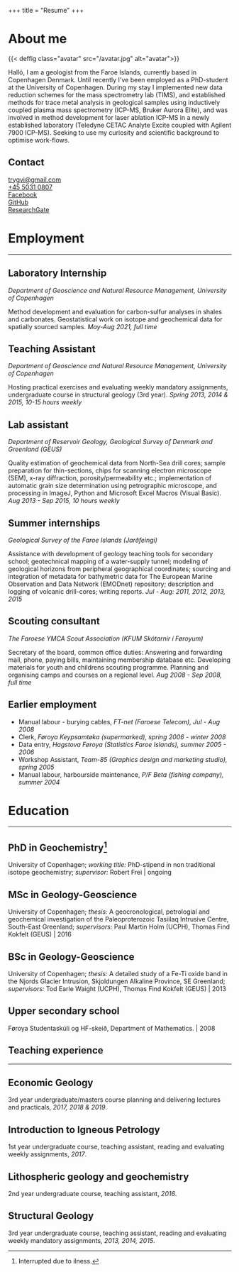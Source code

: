 +++
title = "Resume"
+++

# About me

{{< deffig class="avatar" src="/avatar.jpg" alt="avatar">}}

Halló, I am a geologist from the Faroe Islands, currently based in Copenhagen Denmark. Until recently I've been employed as a PhD-student at the University of Copenhagen. During my stay I implemented new data reduction schemes for the mass spectrometry lab (TIMS), and established methods for trace metal analysis in geological samples using inductively coupled plasma mass spectrometry (ICP-MS, Bruker Aurora Elite), and was involved in method development for laser ablation ICP-MS in a newly established laboratory (Teledyne CETAC Analyte Excite coupled with Agilent 7900 ICP-MS). Seeking to use my curiosity and scientific background to optimise work-flows.

## Contact
<div class="container z-1">
    <div class="row z-1">
        <div class="col-sm z-1"><a href="mailto:trygvi@gmail.com">trygvi@gmail.com</a></div>
        <div class="col-sm z-1"><a href="tel:+45-50310807">+45&nbsp;5031&nbsp;0807</a></div>
        <div class="col-sm z-1"><a href="https://facebook.com/trygvi">Facebook</a></div>
        <div class="col-sm z-1"><a href="https://github.com/tarting">GitHub</a></div>
        <div class="col-sm z-1"><a href="https://www.researchgate.net/profile/Trygvi-Arting">ResearchGate</a></div>
    </div>
</div>


# Employment

---

## Laboratory Internship
_Department of Geoscience and Natural Resource Management, University of Copenhagen_

Method development and evaluation for carbon-sulfur analyses in shales and carbonates. Geostatistical work on isotope and geochemical data for spatially sourced samples. _May-Aug 2021, full time_

## Teaching Assistant 
_Department of Geoscience and Natural Resource Management, University of Copenhagen_

Hosting practical exercises and evaluating weekly mandatory assignments, undergraduate course in structural geology (3rd year). _Spring 2013, 2014 \& 2015, 10-15 hours weekly_

## Lab assistant
_Department of Reservoir Geology, Geological Survey of Denmark and Greenland (GEUS)_

Quality estimation of geochemical data from North-Sea drill cores;
sample preparation for thin-sections, chips for scanning electron microscope (SEM), x-ray diffraction, porosity/permeability etc.; 
implementation of automatic grain size determination using petrographic microscope, and processing in ImageJ, Python and Microsoft Excel Macros (Visual Basic).
_Aug 2013 - Sep 2015, 10 hours weekly_ 

## Summer internships
_Geological Survey of the Faroe Islands (Jarðfeingi)_

Assistance with development of geology teaching tools for secondary school;
geotechnical mapping of a water-supply tunnel;
modeling of geological horizons from peripheral geographical coordinates;
sourcing and integration of metadata for bathymetric data for The European Marine Observation and Data Network (EMODnet) repository;
description and logging of volcanic drill-cores;
writing reports.
_Jul - Aug: 2011, 2012, 2013, 2015_

## Scouting consultant
_The Faroese YMCA Scout Association (KFUM Skótarnir í Føroyum)_

Secretary of the board, common office duties: Answering and forwarding mail, phone, paying bills, maintaining membership database etc. Developing materials for youth and childrens scouting programme. Planning and organising camps and courses on a regional level. _Aug 2008 - Sep 2008, full time_

## Earlier employment

- Manual labour - burying cables, _FT-net (Faroese Telecom), Jul - Aug 2008_
- Clerk, _Føroya Keypsamtøka (supermarked), spring 2006 - winter 2008_
- Data entry, _Hagstova Føroya (Statistics Faroe Islands), summer 2005 - 2006_ 
- Workshop Assistant, _Team-85 (Graphics design and marketing studio), spring 2005_
- Manual labour, harbourside maintenance, _P/F Beta (fishing company), summer 2004_

# Education

---

## PhD in Geochemistry[^1]
University of Copenhagen; _working title:_ PhD-stipend in non traditional isotope geochemistry; _supervisor:_ Robert Frei | ongoing

## MSc in Geology-Geoscience
University of Copenhagen; _thesis:_ A geocronological, petrologial and geochemical investigation of the Paleoproterozoic Tasiilaq Intrusive Centre, South-East Greenland; _supervisors:_ Paul Martin Holm (UCPH), Thomas Find Kokfelt (GEUS) | 2016

## BSc in Geology-Geoscience
University of Copenhagen; _thesis:_ A detailed study of a Fe-Ti oxide band in the Njords Glacier Intrusion, Skjoldungen Alkaline Province, SE Greenland; _supervisors:_ Tod Earle Waight (UCPH), Thomas Find Kokfelt (GEUS) | 2013

## Upper secondary school
Føroya Studentaskúli og HF-skeið, Department of Mathematics. | 2008

## Teaching experience

---

## Economic Geology
3rd year undergraduate/masters course planning and delivering lectures and practicals, _2017, 2018 \& 2019_.

## Introduction to Igneous Petrology
1st year undergraduate course, teaching assistant, reading and evaluating weekly assignments, _2017_.

## Lithospheric geology and geochemistry
2nd year undergraduate course, teaching assistant, _2016_.

## Structural Geology
3rd year undergraduate course, teaching assistant, reading and evaluating weekly mandatory assignments, _2013, 2014, 2015_.

[^1]: Interrupted due to ilness.
